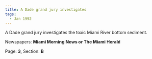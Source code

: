 ```yaml
---  
title: A Dade grand jury investigates  
tags:  
  - Jan 1992  
---  
```

  
A Dade grand jury investigates the toxic Miami River bottom sediment.  
  
Newspapers: **Miami Morning News or The Miami Herald**  
  
Page: **3**, Section: **B** 
